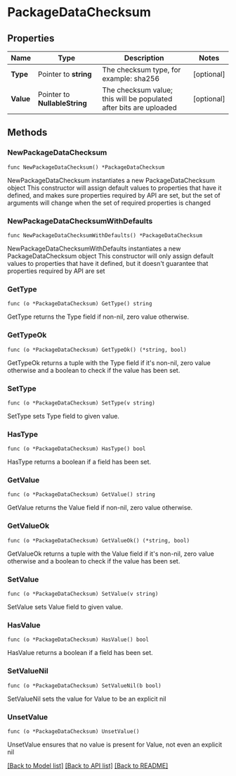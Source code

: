 # PackageDataChecksum

## Properties

Name | Type | Description | Notes
------------ | ------------- | ------------- | -------------
**Type** | Pointer to **string** | The checksum type, for example: sha256 | [optional] 
**Value** | Pointer to **NullableString** | The checksum value; this will be populated after bits are uploaded | [optional] 

## Methods

### NewPackageDataChecksum

`func NewPackageDataChecksum() *PackageDataChecksum`

NewPackageDataChecksum instantiates a new PackageDataChecksum object
This constructor will assign default values to properties that have it defined,
and makes sure properties required by API are set, but the set of arguments
will change when the set of required properties is changed

### NewPackageDataChecksumWithDefaults

`func NewPackageDataChecksumWithDefaults() *PackageDataChecksum`

NewPackageDataChecksumWithDefaults instantiates a new PackageDataChecksum object
This constructor will only assign default values to properties that have it defined,
but it doesn't guarantee that properties required by API are set

### GetType

`func (o *PackageDataChecksum) GetType() string`

GetType returns the Type field if non-nil, zero value otherwise.

### GetTypeOk

`func (o *PackageDataChecksum) GetTypeOk() (*string, bool)`

GetTypeOk returns a tuple with the Type field if it's non-nil, zero value otherwise
and a boolean to check if the value has been set.

### SetType

`func (o *PackageDataChecksum) SetType(v string)`

SetType sets Type field to given value.

### HasType

`func (o *PackageDataChecksum) HasType() bool`

HasType returns a boolean if a field has been set.

### GetValue

`func (o *PackageDataChecksum) GetValue() string`

GetValue returns the Value field if non-nil, zero value otherwise.

### GetValueOk

`func (o *PackageDataChecksum) GetValueOk() (*string, bool)`

GetValueOk returns a tuple with the Value field if it's non-nil, zero value otherwise
and a boolean to check if the value has been set.

### SetValue

`func (o *PackageDataChecksum) SetValue(v string)`

SetValue sets Value field to given value.

### HasValue

`func (o *PackageDataChecksum) HasValue() bool`

HasValue returns a boolean if a field has been set.

### SetValueNil

`func (o *PackageDataChecksum) SetValueNil(b bool)`

 SetValueNil sets the value for Value to be an explicit nil

### UnsetValue
`func (o *PackageDataChecksum) UnsetValue()`

UnsetValue ensures that no value is present for Value, not even an explicit nil

[[Back to Model list]](../README.md#documentation-for-models) [[Back to API list]](../README.md#documentation-for-api-endpoints) [[Back to README]](../README.md)


